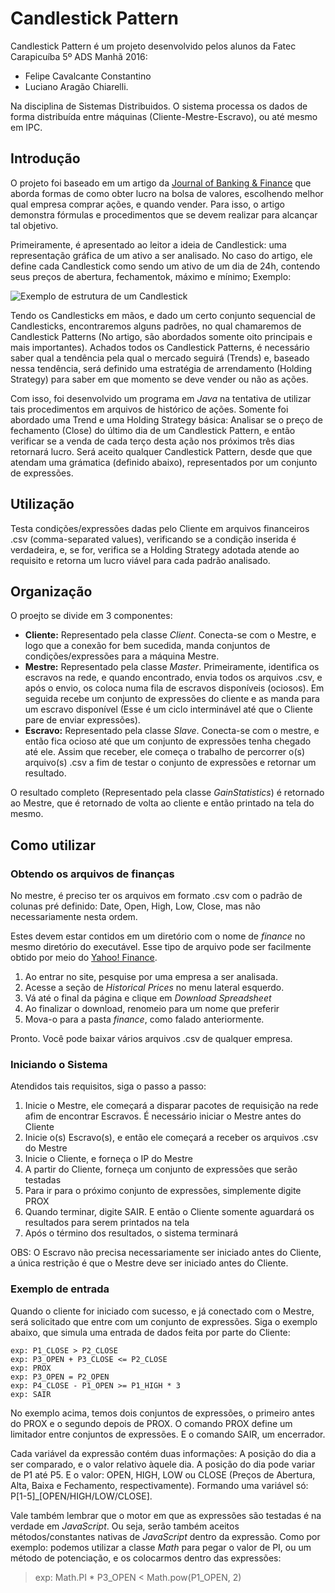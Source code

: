 # Candlestick Pattern

Candlestick Pattern é um projeto desenvolvido pelos alunos da Fatec Carapicuíba 5º ADS Manhã 2016:
- Felipe Cavalcante Constantino
- Luciano Aragão Chiarelli.

Na disciplina de Sistemas Distribuidos.
O sistema processa os dados de forma distribuída entre máquinas (Cliente-Mestre-Escravo), ou até mesmo em IPC. 

## Introdução
O projeto foi baseado em um artigo da [Journal of Banking & Finance](artigo_finances.pdf) que aborda formas de como obter lucro na bolsa de valores, escolhendo melhor qual empresa comprar ações, e quando vender. Para isso, o artigo demonstra fórmulas e procedimentos que se devem realizar para alcançar tal objetivo.

Primeiramente, é apresentado ao leitor a ideia de Candlestick: uma representação gráfica de um ativo a ser analisado. No caso do artigo, ele define cada Candlestick como sendo um ativo de um dia de 24h, contendo seus preços de abertura, fechamentok, máximo e mínimo; Exemplo:

![Exemplo de estrutura de um Candlestick](https://upload.wikimedia.org/wikipedia/commons/5/5e/Candlesaltaebaixa.JPG)

Tendo os Candlesticks em mãos, e dado um certo conjunto sequencial de Candlesticks, encontraremos alguns padrões, no qual chamaremos de Candlestick Patterns (No artigo, são abordados somente oito principais e mais importantes). Achados todos os Candlestick Patterns, é necessário saber qual a tendência pela qual o mercado seguirá (Trends) e, baseado nessa tendência, será definido uma estratégia de arrendamento (Holding Strategy) para saber em que momento se deve vender ou não as ações.

Com isso, foi desenvolvido um programa em _Java_ na tentativa de utilizar tais procedimentos em arquivos de histórico de ações.
Somente foi abordado uma Trend e uma Holding Strategy básica: Analisar se o preço de fechamento (Close) do último dia de um Candlestick Pattern, e então verificar se a venda de cada terço desta ação nos próximos três dias retornará lucro.
Será aceito qualquer Candlestick Pattern, desde que que atendam uma grámatica (definido abaixo), representados por um conjunto de expressões.

## Utilização
Testa condições/expressões dadas pelo Cliente em arquivos financeiros .csv (comma-separated values), verificando se a condição inserida é verdadeira, e, se for, verifica se a Holding Strategy adotada atende ao requisito e retorna um lucro viável para cada padrão analisado.

## Organização
O proejto se divide em 3 componentes:
- **Cliente:** Representado pela classe _Client_. Conecta-se com o Mestre, e logo que a conexão for bem sucedida, manda conjuntos de condições/expressões para a máquina Mestre.
- **Mestre:** Representado pela classe _Master_. Primeiramente, identifica os escravos na rede, e quando encontrado, envia todos os arquivos .csv, e após o envio, os coloca numa fila de escravos disponíveis (ociosos). Em seguida recebe um conjunto de expressões do cliente e as manda para um escravo disponível (Esse é um ciclo interminável até que o Cliente pare de enviar expressões).
- **Escravo:** Representado pela classe _Slave_. Conecta-se com o mestre, e então fica ocioso até que um conjunto de expressões tenha chegado até ele. Assim que receber, ele começa o trabalho de percorrer o(s) arquivo(s) .csv a fim de testar o conjunto de expressões e retornar um resultado.
 
O resultado completo (Representado pela classe _GainStatistics_) é retornado ao Mestre, que é retornado de volta ao cliente e então printado na tela do mesmo.

## Como utilizar
### Obtendo os arquivos de finanças
No mestre, é preciso ter os arquivos em formato .csv com o padrão de colunas pré definido: Date, Open, High, Low, Close, mas não necessariamente nesta ordem.

Estes devem estar contidos em um diretório com o nome de _finance_ no mesmo diretório do executável. Esse tipo de arquivo pode ser facilmente obtido por meio do [Yahoo! Finance](http://finance.yahoo.com/).

1. Ao entrar no site, pesquise por uma empresa a ser analisada.
2. Acesse a seção de _Historical Prices_ no menu lateral esquerdo.
3. Vá até o final da página e clique em _Download Spreadsheet_
4. Ao finalizar o download, renomeio para um nome que preferir
5. Mova-o para a pasta _finance_, como falado anteriormente.

Pronto. Você pode baixar vários arquivos .csv de qualquer empresa.

### Iniciando o Sistema
Atendidos tais requisitos, siga o passo a passo:

1. Inicie o Mestre, ele começará a disparar pacotes de requisição na rede afim de encontrar Escravos. É necessário iniciar o Mestre antes do Cliente
2. Inicie o(s) Escravo(s), e então ele começará a receber os arquivos .csv do Mestre
3. Inicie o Cliente, e forneça o IP do Mestre
4. A partir do Cliente, forneça um conjunto de expressões que serão testadas
5. Para ir para o próximo conjunto de expressões, simplemente digite PROX
6. Quando terminar, digite SAIR. E então o Cliente somente aguardará os resultados para serem printados na tela
7. Após o término dos resultados, o sistema terminará

OBS: O Escravo não precisa necessariamente ser iniciado antes do Cliente, a única restrição é que o Mestre deve ser iniciado antes do Cliente.

### Exemplo de entrada
Quando o cliente for iniciado com sucesso, e já conectado com o Mestre, será solicitado que entre com um conjunto de expressões.
Siga o exemplo abaixo, que simula uma entrada de dados feita por parte do Cliente:
```
exp: P1_CLOSE > P2_CLOSE
exp: P3_OPEN + P3_CLOSE <= P2_CLOSE
exp: PROX
exp: P3_OPEN = P2_OPEN
exp: P4_CLOSE - P1_OPEN >= P1_HIGH * 3
exp: SAIR
```
No exemplo acima, temos dois conjuntos de expressões, o primeiro antes do PROX e o segundo depois de PROX. O comando PROX define um limitador entre conjuntos de expressões. E o comando SAIR, um encerrador.

Cada variável da expressão contém duas informações: A posição do dia a ser comparado, e o valor relativo àquele dia.
A posição do dia pode variar de P1 até P5. E o valor: OPEN, HIGH, LOW ou CLOSE (Preços de Abertura, Alta, Baixa e Fechamento, respectivamente). Formando uma variável só: P[1-5]_[OPEN/HIGH/LOW/CLOSE].

Vale também lembrar que o motor em que as expressões são testadas é na verdade em _JavaScript_. Ou seja, serão também aceitos métodos/constantes nativas de _JavaScript_ dentro da expressão. Como por exemplo: podemos utilizar a classe _Math_ para pegar o valor de PI, ou um método de potenciação, e os colocarmos dentro das expressões:
> exp: Math.PI * P3_OPEN < Math.pow(P1_OPEN, 2)
